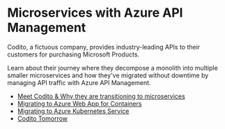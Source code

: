 # Microservices with Azure API Management
Codito, a fictuous company, provides industry-leading APIs to their customers for purchasing Microsoft Products.

Learn about their journey where they decompose a monolith into multiple smaller microservices and how they've migrated without downtime by managing API traffic with Azure API Management.

- [Meet Codito & Why they are transitioning to microservices](./docs/meet-codito.md)
- [Migrating to Azure Web App for Containers](./docs/migrating-to-web-app-for-containers.md)
- [Migrating to Azure Kubernetes Service](./docs/migrating-to-kubernetes.md)
- [Codito Tomorrow](./docs/codito-tomorrow.md)